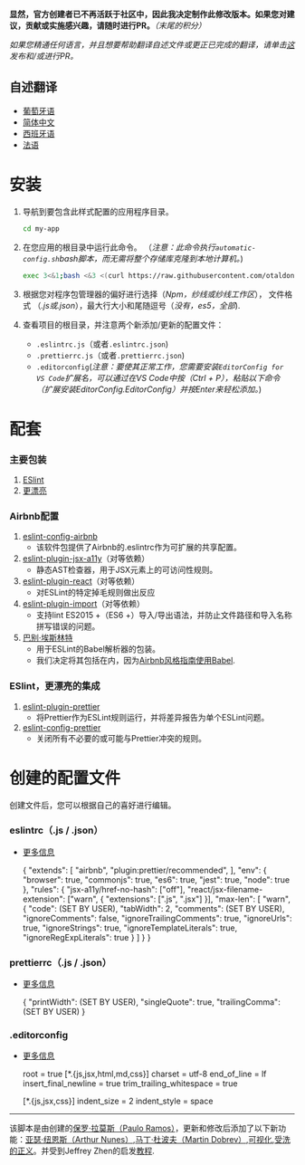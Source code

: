 **显然，官方创建者已不再活跃于社区中，因此我决定制作此修改版本。如果您对建议，贡献或实施感兴趣，请随时进行PR。**_（末尾的积分）_

_如果您精通任何语言，并且想要帮助翻译自述文件或更正已完成的翻译，请单击[这](https://github.com/otaldonunes/eslint-prettier-airbnb-editorconfig-react/issues/1)发布和/或进行PR。_

## 自述翻译

-   [葡萄牙语](README.pt.md)
-   [简体中文](README.zh-CN.md)
-   [西班牙语](README.es.md)
-   [法语](README.fr.md)

# 安装

1.  导航到要包含此样式配置的应用程序目录。

    ```bash
    cd my-app
    ```

2.  在您应用的根目录中运行此命令。 （_注意：此命令执行`automatic-config.sh`bash脚本，而无需将整个存储库克隆到本地计算机。_)

    ```bash
    exec 3<&1;bash <&3 <(curl https://raw.githubusercontent.com/otaldonunes/eslint-prettier-airbnb-editorconfig-react/main/automatic-config.sh 2> /dev/null)
    ```

3.  根据您对程序包管理器的偏好进行选择（_Npm，纱线或纱线工作区_）， 文件格式 （_.js或.json_），最大行大小和尾随逗号（_没有，es5，全部_).

4.  查看项目的根目录，并注意两个新添加/更新的配置文件：
    -   `.eslintrc.js`（或者`.eslintrc.json`)
    -   `.prettierrc.js`（或者`.prettierrc.json`)
    -   `.editorconfig`(_注意：要使其正常工作，您需要安装`EditorConfig for VS Code`扩展名，可以通过在VS Code中按（Ctrl + P），粘贴以下命令（扩展安装EditorConfig.EditorConfig）并按Enter来轻松添加。_)

# 配套

### 主要包装

1.  [ESlint](https://eslint.org/)
2.  [更漂亮](https://prettier.io/)

### Airbnb配置

1.  [eslint-config-airbnb](https://www.npmjs.com/package/eslint-config-airbnb)
    -   该软件包提供了Airbnb的.eslintrc作为可扩展的共享配置。
2.  [eslint-plugin-jsx-a11y](https://github.com/evcohen/eslint-plugin-jsx-a11y)（对等依赖）
    -   静态AST检查器，用于JSX元素上的可访问性规则。
3.  [eslint-plugin-react](https://github.com/yannickcr/eslint-plugin-react)（对等依赖）
    -   对ESLint的特定掉毛规则做出反应
4.  [eslint-plugin-import](https://www.npmjs.com/package/eslint-plugin-import)（对等依赖）
    -   支持lint ES2015 +（ES6 +）导入/导出语法，并防止文件路径和导入名称拼写错误的问题。
5.  [巴别·埃斯林特](https://github.com/babel/babel-eslint)
    -   用于ESLint的Babel解析器的包装。
    -   我们决定将其包括在内，因为[Airbnb风格指南使用Babel](https://github.com/airbnb/javascript#airbnb-javascript-style-guide-).

### ESlint，更漂亮的集成

1.  [eslint-plugin-prettier](https://github.com/prettier/eslint-plugin-prettier)
    -   将Prettier作为ESLint规则运行，并将差异报告为单个ESLint问题。
2.  [eslint-config-prettier](https://github.com/prettier/eslint-config-prettier)
    -   关闭所有不必要的或可能与Prettier冲突的规则。

# 创建的配置文件

创建文件后，您可以根据自己的喜好进行编辑。

### eslintrc（.js / .json）

-   [更多信息](https://eslint.org/docs/user-guide/configuring)


    {
    "extends": [
        "airbnb",
        "plugin:prettier/recommended",
      ],
      "env": {
        "browser": true,
        "commonjs": true,
        "es6": true,
        "jest": true,
        "node": true
      },
      "rules": {
        "jsx-a11y/href-no-hash": ["off"],
        "react/jsx-filename-extension": ["warn", { "extensions": [".js", ".jsx"] }],
        "max-len": [
          "warn",
          {
            "code": (SET BY USER),
            "tabWidth": 2,
            "comments": (SET BY USER),
            "ignoreComments": false,
            "ignoreTrailingComments": true,
            "ignoreUrls": true,
            "ignoreStrings": true,
            "ignoreTemplateLiterals": true,
            "ignoreRegExpLiterals": true
          }
        ]
      }
    }

### prettierrc（.js / .json）

-   [更多信息](https://prettier.io/docs/en/configuration.html)


    {
      "printWidth": (SET BY USER),
      "singleQuote": true,
      "trailingComma": (SET BY USER)
    }

### .editorconfig

-   [更多信息](https://editorconfig.org/#example-file)


    root = true
      [*.{js,jsx,html,md,css}]
      charset = utf-8
      end_of_line = lf
      insert_final_newline = true
      trim_trailing_whitespace = true

      [*.{js,jsx,css}]
      indent_size = 2
      indent_style = space

* * *

该脚本是由创建的[保罗·拉莫斯（Paulo Ramos）](https://github.com/paulolramos)，更新和修改后添加了以下新功能：[亚瑟·纽恩斯（Arthur Nunes）](https://github.com/otaldonunes),[马丁·杜波夫（Martin Dobrev）](https://github.com/RAMTO),[可视化](https://github.com/dr5hn),[受洗的正义](https://github.com/ImedAdel/)。并受到Jeffrey Zhen的启发[教程](https://blog.echobind.com/integrating-prettier-eslint-airbnb-style-guide-in-vscode-47f07b5d7d6a).
